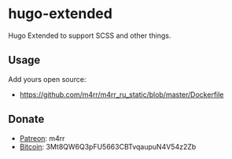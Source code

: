 # hugo-extended

Hugo Extended to support SCSS and other things.

## Usage

Add yours open source:

- https://github.com/m4rr/m4rr_ru_static/blob/master/Dockerfile

## Donate

- [Patreon](https://patreon.com/m4rr): m4rr
- [Bitcoin](bitcoin:3Mt8QW6Q3pFU5663CBTvqaupuN4V54z2Zb): 3Mt8QW6Q3pFU5663CBTvqaupuN4V54z2Zb
